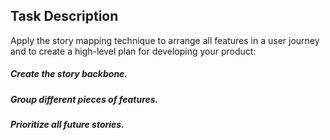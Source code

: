 ## Task Description
Apply the story mapping technique to arrange all features in a user journey and to create a high-level plan for developing your product:
##### Create the story backbone.
##### Group different pieces of features.
##### Prioritize all future stories.
